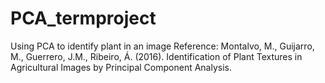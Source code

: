 # PCA_termproject
Using PCA to identify plant in an image
Reference: Montalvo, M., Guijarro, M., Guerrero, J.M., Ribeiro, Á. (2016). Identification of Plant Textures in Agricultural Images by Principal Component Analysis.

